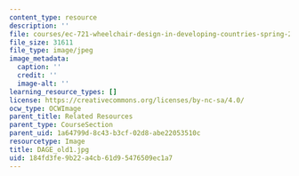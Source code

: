 ```yaml
---
content_type: resource
description: ''
file: courses/ec-721-wheelchair-design-in-developing-countries-spring-2009/184fd3fe9b22a4cb61d95476509ec1a7_DAGE_old1.jpg
file_size: 31611
file_type: image/jpeg
image_metadata:
  caption: ''
  credit: ''
  image-alt: ''
learning_resource_types: []
license: https://creativecommons.org/licenses/by-nc-sa/4.0/
ocw_type: OCWImage
parent_title: Related Resources
parent_type: CourseSection
parent_uid: 1a64799d-8c43-b3cf-02d8-abe22053510c
resourcetype: Image
title: DAGE_old1.jpg
uid: 184fd3fe-9b22-a4cb-61d9-5476509ec1a7
---
```

